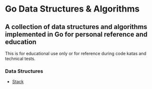 # Go Data Structures & Algorithms

## A collection of data structures and algorithms implemented in Go for personal reference and education

This is for educational use only or for reference during code katas and technical tests.

### Data Structures
* [Stack](https://en.wikipedia.org/wiki/Stack_(abstract_data_type))